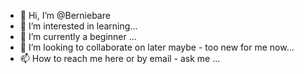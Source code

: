 - 👋 Hi, I’m @Berniebare
- 👀 I’m interested in learning...
- 🌱 I’m currently a beginner ...
- 💞️ I’m looking to collaborate on later maybe - too new for me now...
- 📫 How to reach me here or by email - ask me ...

<!---
Berniebare/Berniebare is a ✨ special ✨ repository because its `README.md` (this file) appears on your GitHub profile.
You can click the Preview link to take a look at your changes.
--->
